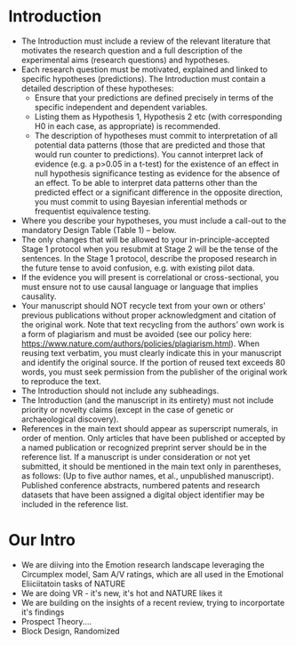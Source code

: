 # Introduction
- The Introduction must include a review of the relevant literature that motivates the research question and a full description of the experimental aims (research questions) and hypotheses. 
- Each research question must be motivated, explained and linked to specific hypotheses (predictions). The Introduction must contain a detailed description of these hypotheses: 
	- Ensure that your predictions are defined precisely in terms of the specific independent and dependent variables.
	- Listing them as Hypothesis 1, Hypothesis 2 etc (with corresponding H0 in each case, as appropriate) is recommended.
	- The description of hypotheses must commit to interpretation of all potential data patterns (those that are predicted and those that would run counter to predictions). You cannot interpret lack of evidence (e.g. a p>0.05 in a t-test) for the existence of an effect in null hypothesis significance testing as evidence for the absence of an effect. To be able to interpret data patterns other than the predicted effect or a significant difference in the opposite direction, you must commit to using Bayesian inferential methods or frequentist equivalence testing.
- Where you describe your hypotheses, you must include a call-out to the mandatory Design Table (Table 1) – below. 
- The only changes that will be allowed to your in-principle-accepted Stage 1 protocol when you resubmit at Stage 2 will be the tense of the sentences. In the Stage 1 protocol, describe the proposed research in the future tense to avoid confusion, e.g. with existing pilot data. 
- If the evidence you will present is correlational or cross-sectional, you must ensure not to use causal language or language that implies causality.
- Your manuscript should NOT recycle text from your own or others’ previous publications without proper acknowledgment and citation of the original work. Note that text recycling from the authors’ own work is a form of plagiarism and must be avoided (see our policy here: https://www.nature.com/authors/policies/plagiarism.html). When reusing text verbatim, you must clearly indicate this in your manuscript and identify the original source. If the portion of reused text exceeds 80 words, you must seek permission from the publisher of the original work to reproduce the text.
- The Introduction should not include any subheadings. 
- The Introduction (and the manuscript in its entirety) must not include priority or novelty claims (except in the case of genetic or archaeological discovery). 
- References in the main text should appear as superscript numerals, in order of mention. Only articles that have been published or accepted by a named publication or recognized preprint server should be in the reference list. If a manuscript is under consideration or not yet submitted, it should be mentioned in the main text only in parentheses, as follows: (Up to five author names, et al., unpublished manuscript). Published conference abstracts, numbered patents and research datasets that have been assigned a digital object identifier may be included in the reference list. 


# Our Intro
- We are diiving into the Emotion research landscape leveraging the Circumplex model, Sam A/V ratings, which are all used in the Emotional Eliiciitatoin tasks of NATURE
- We are doing VR - it's new, it's hot and NATURE likes it
- We are building on the insights of a recent review, trying to incorportate it's findings
- Prospect Theory....
- Block Design, Randomized
